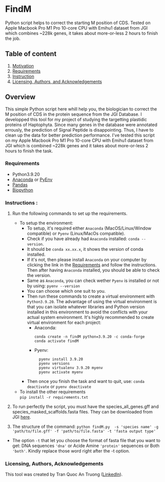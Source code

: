 # FindM

Python script helps to correct the starting M position of CDS. Tested on Apple Macbook Pro M1 Pro 10-core CPU with Emihu1 dataset from JGI which combines ~228k genes, it takes about more-or-less 2 hours to finish the job.


## Table of content
1. [Motivation](#motivation)
2. [Requirements](#req)
3. [Instruction](#instruction)
4. [Licensing, Authors, and Acknowledgements](#licensing)


## Overview<a name="motivation"></a>
This simple Python script here whill help you, the biologician to correct the M position of CDS in the protein sequence from the JGI Database. I developped this tool for my project of studying the targetting plastidic proteins of Haptophyta. Since many genes in the database were annotated errously, the prediction of Signal Peptide is disappointing. Thus, I have to clean up the data for better prediction performance. I've tested this script on my Apple Macbook Pro M1 Pro 10-core CPU with Emihu1 dataset from JGI which is combined ~228k genes and it takes about more-or-less 2 hours to finish the task.

### Requirements <a name="req"></a>
- Python3.9.20
- [Anaconda](https://anaconda.org/anaconda/conda) or [PyEnv](https://github.com/pyenv/pyenv)
- [Pandas](https://github.com/pandas-dev/pandas)
- [Biopython](https://github.com/biopython/biopython/tree/master)


### Instructions <a name="instruction"></a>:

1. Run the following commands to set up the requirements.
	- To setup the environment: 
        - To setup, it's required either `Anaconda` (MacOS/Linux/Window compatible) or `Pyenv` (Linux/MacOs compatible).
        - Check if you have already had `Anaconda` installed: 
            `conda --version`.
        - It should be `conda xx.xx.x`, it shows the version of conda installed.
        - If it's not, then please install `Anaconda` on your computer by clicking the link in the [Requirements](#req) and follow the instructions. Then after having `Anaconda` installed, you should be able to check the version.
        - Same as `Anaconda`, you can check wether `Pyenv` is installed or not by using: 
            `pyenv --version`
        - You can choose which one suit to you.
        - Then run these commands to create a virtual environment with `Python3.9.20`. The advantage of using the virtual environment is that you can isolate whatever libraries and Python version installed in this environment to avoid the conflicts with your actual system environment. It's highly recommended to create virtual environment for each project:
            - Anaconda:
              	```
                conda create -n findM python=3.9.20 -c conda-forge
                conda activate findM
               ```
            - Pyenv:
              ```
                pyenv install 3.9.20
                pyenv versions
                pyenv virtualenv 3.9.20 myenv
                pyenv activate myenv
              ```
        - Then once you finish the task and want to quit, use: `conda deactivate` or `pyenv deactivate`
    - To install the other requirements    
        `pip install -r requirements.txt`

2. To run perfectly the script, you must have the species_all_genes.gff and species_masked_scaffolds.fasta files. They can be downloaded from JGI [here](https://genome.jgi.doe.gov/portal/pages/dynamicOrganismDownload.jsf?organism=haptophyta).

3. The structure of the command:
    `python findM.py  -s 'species name' -g 'path/to/file.gff' -f 'path/to/file.fasta' -t 'fasta output type'`
- The option `-t` that let you choose the format of fasta file that you want to get: DNA sequences `'dna'` or Acide Amine `'protein'` sequences or Both `'both'`. Kindly replace those word right after the -t option. 

### Licensing, Authors, Acknowledgements<a name="licensing"></a>
This tool was created by Tran Quoc An Truong ([LinkedIn](https://www.linkedin.com/in/tran-quoc-an-truong/)).
